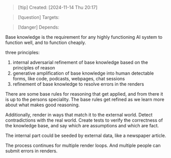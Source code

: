 
>[!tip] Created: [2024-11-14 Thu 20:17]

>[!question] Targets: 

>[!danger] Depends: 

Base knowledge is the requirement for any highly functioning AI system to function well, and to function cheaply.

three principles:
1. internal adversarial refinement of base knowledge based on the principles of reason
2. generative amplification of base knowledge into human detectable forms, like code, podcasts, webpages, chat sessions
3. refinement of base knowledge to resolve errors in the renders

There are some base rules for reasoning that get applied, and from there it is up to the persons speciality.  The base rules get refined as we learn more about what makes good reasoning.

Additionally, render in ways that match it to the external world.  Detect contradictions with the real world.  Create tests to verify the correctness of the knowledge base, and say which are assumptions and which are fact.

The internal part could be seeded by external data, like a newspaper article.

The process continues for multiple render loops.
And multiple people can submit errors in renders.